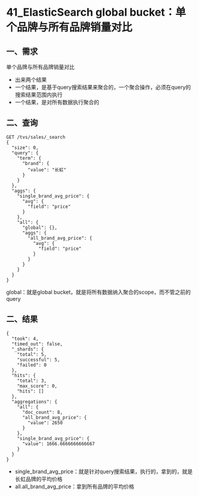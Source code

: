 # 41_ElasticSearch global bucket：单个品牌与所有品牌销量对比

## 一、需求

单个品牌与所有品牌销量对比

* 出来两个结果
* 一个结果，是基于query搜索结果来聚合的，一个聚合操作，必须在query的搜索结果范围内执行
* 一个结果，是对所有数据执行聚合的

## 二、查询
```
GET /tvs/sales/_search 
{
  "size": 0, 
  "query": {
    "term": {
      "brand": {
        "value": "长虹"
      }
    }
  },
  "aggs": {
    "single_brand_avg_price": {
      "avg": {
        "field": "price"
      }
    },
    "all": {
      "global": {},
      "aggs": {
        "all_brand_avg_price": {
          "avg": {
            "field": "price"
          }
        }
      }
    }
  }
}
```
global：就是global bucket，就是将所有数据纳入聚合的scope，而不管之前的query

## 二、结果

```
{
  "took": 4,
  "timed_out": false,
  "_shards": {
    "total": 5,
    "successful": 5,
    "failed": 0
  },
  "hits": {
    "total": 3,
    "max_score": 0,
    "hits": []
  },
  "aggregations": {
    "all": {
      "doc_count": 8,
      "all_brand_avg_price": {
        "value": 2650
      }
    },
    "single_brand_avg_price": {
      "value": 1666.6666666666667
    }
  }
}
```

* single_brand_avg_price：就是针对query搜索结果，执行的，拿到的，就是长虹品牌的平均价格
* all.all_brand_avg_price：拿到所有品牌的平均价格
